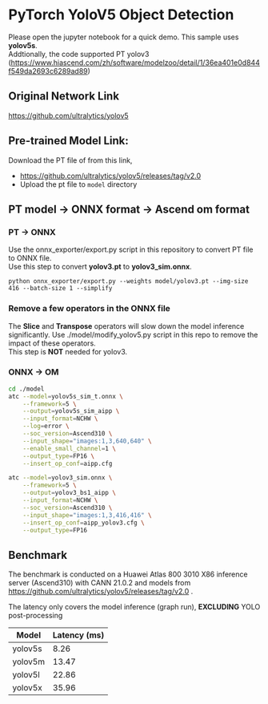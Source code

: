 # PyTorch YoloV5 Object Detection
Please open the jupyter notebook for a quick demo. This sample uses  **yolov5s**.  
Addtionally, the code supported PT yolov3 (https://www.hiascend.com/zh/software/modelzoo/detail/1/36ea401e0d844f549da2693c6289ad89)

## Original Network Link

https://github.com/ultralytics/yolov5

## Pre-trained Model Link:

Download the PT file of from this link,
- https://github.com/ultralytics/yolov5/releases/tag/v2.0
- Upload the pt file to `model` directory

## PT model -> ONNX format -> Ascend om format
### PT -> ONNX
Use the onnx_exporter/export.py script in this repository to convert PT file to ONNX file.  
Use this step to convert  **yolov3.pt**  to  **yolov3_sim.onnx**. 

```
python onnx_exporter/export.py --weights model/yolov3.pt --img-size 416 --batch-size 1 --simplify
```

### Remove a few operators in the ONNX file
The  **Slice** and  **Transpose** operators will slow down the model inference significantly. Use ./model/modify_yolov5.py script in this repo to remove the impact of these operators.  
This step is **NOT** needed for yolov3.

### ONNX -> OM
```bash
cd ./model
atc --model=yolov5s_sim_t.onnx \
    --framework=5 \
    --output=yolov5s_sim_aipp \
    --input_format=NCHW \
    --log=error \
    --soc_version=Ascend310 \
    --input_shape="images:1,3,640,640" \
    --enable_small_channel=1 \
    --output_type=FP16 \
    --insert_op_conf=aipp.cfg
```

```bash
atc --model=yolov3_sim.onnx \
    --framework=5 \
    --output=yolov3_bs1_aipp \
    --input_format=NCHW \
    --soc_version=Ascend310 \
    --input_shape="images:1,3,416,416" \
    --insert_op_conf=aipp_yolov3.cfg \
    --output_type=FP16
```

## Benchmark
The benchmark is conducted on a Huawei Atlas 800 3010 X86 inference server (Ascend310) with CANN 21.0.2 and models from https://github.com/ultralytics/yolov5/releases/tag/v2.0 .

The latency only covers the model inference (graph run),  **EXCLUDING**  YOLO post-processing

| Model   | Latency (ms) |
|---------|--------------|
| yolov5s | 8.26         |
| yolov5m | 13.47        |
| yolov5l | 22.86        |
| yolov5x | 35.96        |

